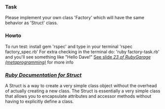 ### Task
Please implement your own class 'Factory' which will have the same behavior as 'Struct' class.

### Howto
To run test:
install gem 'rspec' and type in your terminal 'rspec factory_spec.rb'
For extra checking in the terminal do:
'ruby factory-task.rb' and you'll see something like "Hello Dave!"
[See slide *23 of RubyGarage (metaprogramming)*](http://rubygarage.github.io/public/metaprogramming/#struct) for more info

### [*Ruby Documentation for Struct*](http://ruby-doc.org/core-2.0.0/Struct.html#method-i-members)
A Struct is a way to create a very simple class object without the overhead of actually creating a new class.
The Struct is essentially a very simple class that allows you to encapsulate attributes and accessor methods without having to explicitly define a class.

